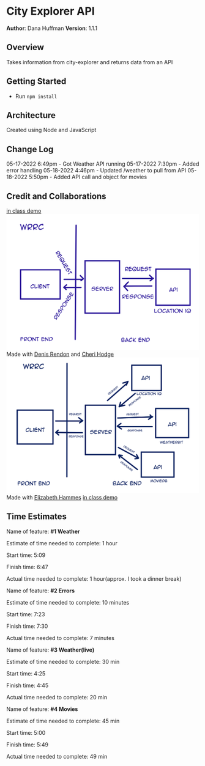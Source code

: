 # City Explorer API

**Author**: Dana Huffman
**Version**: 1.1.1

## Overview

Takes information from city-explorer and returns data from an API

## Getting Started

- Run `npm install`

## Architecture

Created using Node and JavaScript

## Change Log

05-17-2022 6:49pm - Got Weather API running
05-17-2022 7:30pm - Added error handling
05-18-2022 4:46pm - Updated /weather to pull from API
05-18-2022 5:50pm - Added API call and object for movies

## Credit and Collaborations

[in class demo](https://github.com/codefellows/seattle-code-301d85/tree/main/class-07/in-class-demo/pets-api-301d85)
![WRRC Lab 07](./wrrc-lab07.jpg) Made with [Denis Rendon](https://github.com/DenisRendon) and [Cheri Hodge](https://github.com/cheriezus)
![WRRC Lab 08](./wrrc-lab08.jpg) Made with [Elizabeth Hammes](https://github.com)
[in class demo](https://github.com/codefellows/seattle-code-301d85/tree/main/class-08/in-class-demo/image-finder-back-end-301d85)

## Time Estimates

Name of feature: **#1 Weather**

Estimate of time needed to complete: 1 hour

Start time: 5:09

Finish time: 6:47

Actual time needed to complete: 1 hour(approx. I took a dinner break)

Name of feature: **#2 Errors**

Estimate of time needed to complete: 10 minutes

Start time: 7:23

Finish time: 7:30

Actual time needed to complete: 7 minutes

Name of feature: **#3 Weather(live)**

Estimate of time needed to complete: 30 min

Start time: 4:25

Finish time: 4:45

Actual time needed to complete: 20 min

Name of feature: **#4 Movies**

Estimate of time needed to complete: 45 min

Start time: 5:00

Finish time: 5:49

Actual time needed to complete: 49 min
